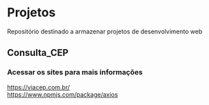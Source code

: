 # Projetos
Repositório destinado a armazenar projetos de desenvolvimento web

## Consulta_CEP
### Acessar os sites para mais informações 
<https://viacep.com.br/><br>
<https://www.npmjs.com/package/axios>

